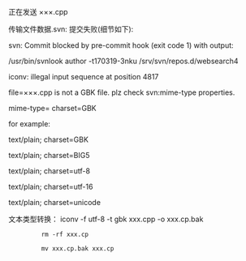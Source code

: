 
正在发送       ×××.cpp

传输文件数据.svn: 提交失败(细节如下): 

svn: Commit blocked by pre-commit hook (exit code 1) with output:

/usr/bin/svnlook author -t170319-3nku /srv/svn/repos.d/websearch4

iconv: illegal input sequence at position 4817

file=×××.cpp is not a GBK file. plz check svn:mime-type properties.

mime-type= charset=GBK

for example:

  text/plain; charset=GBK

  text/plain; charset=BIG5
  
  text/plain; charset=utf-8
  
  text/plain; charset=utf-16
  
  text/plain; charset=unicode

文本类型转换： 
             iconv -f  utf-8 -t gbk xxx.cpp -o xxx.cp.bak
        
             rm -rf xxx.cp
             
             mv xxx.cp.bak xxx.cp
